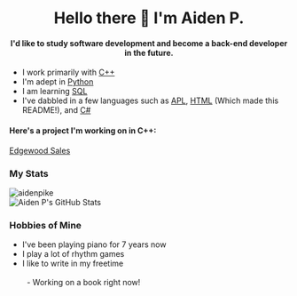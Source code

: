 <h1 align="center">Hello there 👋 I'm Aiden P.</h1>
<h4 align="center">I'd like to study software development and become a back-end developer in the future.</h4>

  <ul>
  <li>I work primarily with <a href="https://en.wikipedia.org/wiki/C%2B%2B?scrlybrkr=dfed5093">C++</a></li>
  <li>I'm adept in <a href="https://en.wikipedia.org/wiki/Python_(programming_language)">Python</a></li>
  <li>I am learning <a href="https://en.wikipedia.org/wiki/SQL">SQL</a></li>
  <li>I've dabbled in a few languages such as <a href="https://en.wikipedia.org/wiki/APL_(programming_language)">APL</a>, <a href="https://en.wikipedia.org/wiki/HTML">HTML</a> (Which made this README!), and <a href="https://en.wikipedia.org/wiki/C_Sharp_(programming_language)">C#</a></li>
  </ul>
    
<h4>Here's a project I'm working on in C++:</h4>
<a href="https://github.com/aidenpike/edgewood-sales">Edgewood Sales</a>
<h3>My Stats</h3>
<p>
  <a>
    <picture>
      <source media="(prefers-color-scheme: dark)" srcset="https://github-readme-stats.vercel.app/api/top-langs/?username=aidenpike&layout=compact&theme=radical">
      <img align="center" src="https://github-readme-stats.vercel.app/api/top-langs/?username=aidenpike&layout=compact" alt="aidenpike" />
    </picture>
  </a>
  <br/>
  <a>
    <picture>
      <source media="(prefers-color-scheme: dark)" srcset="https://github-readme-stats.vercel.app/api?username=aidenpike&theme=radical&include_all_commits=true">
      <img align="center" src="https://github-readme-stats.vercel.app/api?username=aidenpike" alt="Aiden P's GitHub Stats" />
    </picture>
  </a>
</p>

<h3>Hobbies of Mine</h3>
  <ul>
  <li>I've been playing piano for 7 years now</li>
  <li>I play a lot of rhythm games</li>
  <li>I like to write in my freetime</li>
  <br/>&nbsp;&nbsp;- Working on a book right now!</li>
  </ul>
